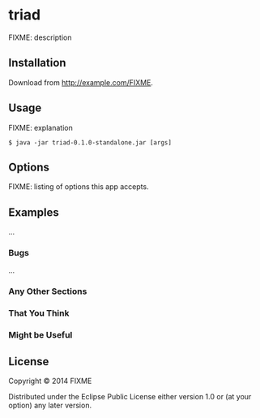# triad

FIXME: description

## Installation

Download from http://example.com/FIXME.

## Usage

FIXME: explanation

    $ java -jar triad-0.1.0-standalone.jar [args]

## Options

FIXME: listing of options this app accepts.

## Examples

...

### Bugs

...

### Any Other Sections
### That You Think
### Might be Useful

## License

Copyright © 2014 FIXME

Distributed under the Eclipse Public License either version 1.0 or (at
your option) any later version.
